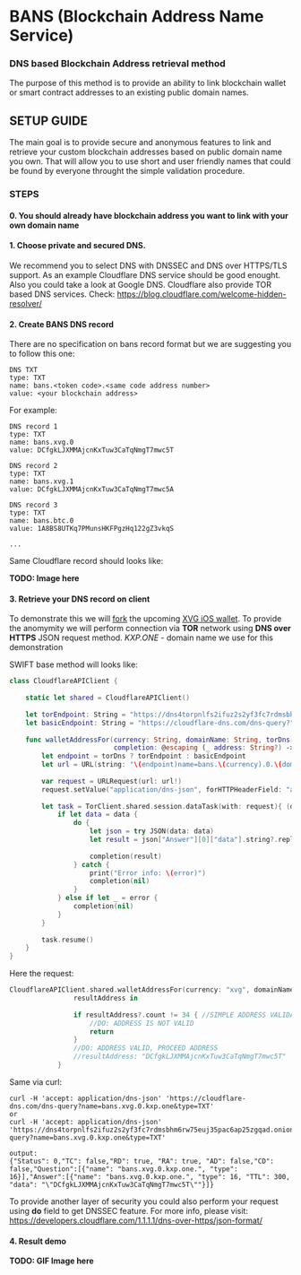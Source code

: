 # BANS (Blockchain Address Name Service)
### DNS based Blockchain Address retrieval method

The purpose of this method is to provide an ability to link
blockchain wallet or smart contract addresses to an existing public domain names.

## SETUP GUIDE

The main goal is to provide secure and anonymous features to link and retrieve your custom blockchain addresses based on public domain name you own. That will allow you to use short and user friendly names that could be found by everyone 
throught the simple validation procedure.

### STEPS

#### 0. You should already have blockchain address you want to link with your own domain name
#### 1. Choose private and secured DNS.

We recommend you to select DNS with DNSSEC and DNS over HTTPS/TLS support.
As an example Cloudflare DNS service should be good enought. Also you could take a look at Google DNS.
Cloudflare also provide TOR based DNS services. Check: https://blog.cloudflare.com/welcome-hidden-resolver/

#### 2. Create BANS DNS record

There are no specification on bans record format but we are suggesting you to follow this one:

```
DNS TXT
type: TXT
name: bans.<token code>.<same code address number>
value: <your blockchain address>
```
For example: 

```
DNS record 1
type: TXT
name: bans.xvg.0
value: DCfgkLJXMMAjcnKxTuw3CaTqNmgT7mwc5T

DNS record 2
type: TXT
name: bans.xvg.1
value: DCfgkLJXMMAjcnKxTuw3CaTqNmgT7mwc5A

DNS record 3
type: TXT
name: bans.btc.0
value: 1A8BS8UTKq7PMunsHKFPgzHq122gZ3vkqS

...
```
Same Cloudflare record should looks like:

__TODO: Image here__

#### 3. Retrieve your DNS record on client

To demonstrate this we will [fork](https://github.com/hellc/vIOS) the upcoming [XVG iOS wallet](https://github.com/vergecurrency/vIOS). 
To provide the anomymity we will perform connection via __TOR__ network using __DNS over HTTPS__ JSON request method.
_KXP.ONE_ - domain name we use for this demonstration

SWIFT base method will looks like:
```SWIFT
class CloudflareAPIClient {
    
    static let shared = CloudflareAPIClient()
    
    let torEndpoint: String = "https://dns4torpnlfs2ifuz2s2yf3fc7rdmsbhm6rw75euj35pac6ap25zgqad.onion/dns-query?"
    let basicEndpoint: String = "https://cloudflare-dns.com/dns-query?"
    
    func walletAddressFor(currency: String, domainName: String, torDns: Bool = true,
                          completion: @escaping (_ address: String?) -> Void) {
        let endpoint = torDns ? torEndpoint : basicEndpoint
        let url = URL(string: "\(endpoint)name=bans.\(currency).0.\(domainName)&type=TXT")
        
        var request = URLRequest(url: url!)
        request.setValue("application/dns-json", forHTTPHeaderField: "accept")
        
        let task = TorClient.shared.session.dataTask(with: request){ (data, resonse, error) in
            if let data = data {
                do {
                    let json = try JSON(data: data)
                    let result = json["Answer"][0]["data"].string?.replacingOccurrences(of: "\"", with: "")
                    
                    completion(result)
                } catch {
                    print("Error info: \(error)")
                    completion(nil)
                }
            } else if let _ = error {
                completion(nil)
            }
        }
        
        task.resume()
    }
}
```
Here the request:

```SWIFT
CloudflareAPIClient.shared.walletAddressFor(currency: "xvg", domainName: "kxp.one") { 
                resultAddress in
                
                if resultAddress?.count != 34 { //SIMPLE ADDRESS VALIDATION
                    //DO: ADDRESS IS NOT VALID
                    return
                }
                //DO: ADDRESS VALID, PROCEED ADDRESS
                //resultAddress: "DCfgkLJXMMAjcnKxTuw3CaTqNmgT7mwc5T"
            }
```

Same via curl:

```curl
curl -H 'accept: application/dns-json' 'https://cloudflare-dns.com/dns-query?name=bans.xvg.0.kxp.one&type=TXT'
or
curl -H 'accept: application/dns-json' 'https://dns4torpnlfs2ifuz2s2yf3fc7rdmsbhm6rw75euj35pac6ap25zgqad.onion/dns-query?name=bans.xvg.0.kxp.one&type=TXT'

output:
{"Status": 0,"TC": false,"RD": true, "RA": true, "AD": false,"CD": false,"Question":[{"name": "bans.xvg.0.kxp.one.", "type": 16}],"Answer":[{"name": "bans.xvg.0.kxp.one.", "type": 16, "TTL": 300, "data": "\"DCfgkLJXMMAjcnKxTuw3CaTqNmgT7mwc5T\""}]}
```

To provide another layer of security you could also perform your request using __do__ field to get DNSSEC feature.
For more info, please visit: https://developers.cloudflare.com/1.1.1.1/dns-over-https/json-format/

#### 4. Result demo

__TODO: GIF Image here__
